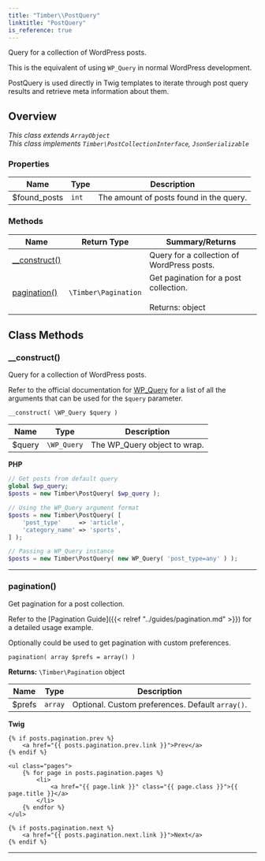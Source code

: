 ```yaml
---
title: "Timber\\​PostQuery"
linktitle: "PostQuery"
is_reference: true
---
```


Query for a collection of WordPress posts.

This is the equivalent of using `WP_Query` in normal WordPress development.

PostQuery is used directly in Twig templates to iterate through post query results and
retrieve meta information about them.

<!--more-->

## Overview

*This class extends `ArrayObject`*  
*This class implements `Timber\PostCollectionInterface`, `JsonSerializable`*  

### Properties

<div class="table-properties">

| Name | Type | Description |
| --- | --- | --- |
| <span class="property-name">$found_posts</span> | <span class="property-type">`int`</span> | <span class="property-description">The amount of posts found in the query.</span> |

</div>

### Methods

<div class="table-methods">

| Name | Return Type | Summary/Returns |
| --- | --- | --- |
| <span class="method-name">[__construct()](#__construct)</span> | <span class="method-type"></span> | <span class="method-description">Query for a collection of WordPress posts.</span> |
| <span class="method-name">[pagination()](#pagination)</span> | <span class="method-type">`\Timber\Pagination`</span> | <span class="method-description">Get pagination for a post collection.<br><br><span class="method-return"><span class="method-return-label">Returns:</span> object</span></span> |

</div>


## Class Methods

### \_\_construct()

Query for a collection of WordPress posts.

Refer to the official documentation for
[WP_Query](https://developer.wordpress.org/reference/classes/wp_query/) for a list of all
the arguments that can be used for the `$query` parameter.

`__construct( \WP_Query $query )`

| Name | Type | Description |
| --- | --- | --- |
| $query | `\WP_Query` | The WP_Query object to wrap. |

**PHP**

```php
// Get posts from default query
global $wp_query;
$posts = new Timber\PostQuery( $wp_query );

// Using the WP_Query argument format
$posts = new Timber\PostQuery( [
    'post_type'     => 'article',
    'category_name' => 'sports',
] );

// Passing a WP_Query instance
$posts = new Timber\PostQuery( new WP_Query( 'post_type=any' ) );
```

---

### pagination()

Get pagination for a post collection.

Refer to the [Pagination Guide]({{< relref "../guides/pagination.md" >}}) for a detailed usage example.

Optionally could be used to get pagination with custom preferences.

`pagination( array $prefs = array() )`

**Returns:** `\Timber\Pagination` object

| Name | Type | Description |
| --- | --- | --- |
| $prefs | `array` | Optional. Custom preferences. Default `array()`. |

**Twig**

```twig
{% if posts.pagination.prev %}
    <a href="{{ posts.pagination.prev.link }}">Prev</a>
{% endif %}

<ul class="pages">
    {% for page in posts.pagination.pages %}
        <li>
            <a href="{{ page.link }}" class="{{ page.class }}">{{ page.title }}</a>
        </li>
    {% endfor %}
</ul>

{% if posts.pagination.next %}
    <a href="{{ posts.pagination.next.link }}">Next</a>
{% endif %}
```

---

